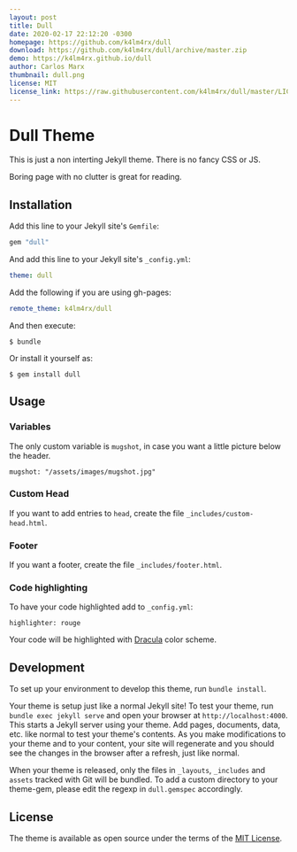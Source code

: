 ```yaml
---
layout: post
title: Dull
date: 2020-02-17 22:12:20 -0300
homepage: https://github.com/k4lm4rx/dull
download: https://github.com/k4lm4rx/dull/archive/master.zip
demo: https://k4lm4rx.github.io/dull
author: Carlos Marx
thumbnail: dull.png
license: MIT
license_link: https://raw.githubusercontent.com/k4lm4rx/dull/master/LICENSE.txt
---
```


# Dull Theme

This is just a non interting Jekyll theme. There is no fancy CSS or JS.

Boring page with no clutter is great for reading. 

## Installation

Add this line to your Jekyll site's `Gemfile`:

```ruby
gem "dull"
```

And add this line to your Jekyll site's `_config.yml`:

```yaml
theme: dull
```

Add the following if you are using gh-pages:

```yaml
remote_theme: k4lm4rx/dull
```

And then execute:

    $ bundle

Or install it yourself as:

    $ gem install dull

## Usage

### Variables
The only custom variable is `mugshot`, in case you want a little picture below the header.

    mugshot: "/assets/images/mugshot.jpg"

### Custom Head
If you want to add entries to `head`, create the file `_includes/custom-head.html`.

### Footer
If you want a footer, create the file `_includes/footer.html`.

### Code highlighting
To have your code highlighted add to `_config.yml`:

    highlighter: rouge

Your code will be highlighted with [Dracula](https://draculatheme.com/) color scheme.

## Development

To set up your environment to develop this theme, run `bundle install`.

Your theme is setup just like a normal Jekyll site! To test your theme, run `bundle exec jekyll serve` and open your browser at `http://localhost:4000`. This starts a Jekyll server using your theme. Add pages, documents, data, etc. like normal to test your theme's contents. As you make modifications to your theme and to your content, your site will regenerate and you should see the changes in the browser after a refresh, just like normal.

When your theme is released, only the files in `_layouts`, `_includes` and `assets` tracked with Git will be bundled.
To add a custom directory to your theme-gem, please edit the regexp in `dull.gemspec` accordingly.

## License

The theme is available as open source under the terms of the [MIT License](https://opensource.org/licenses/MIT).

